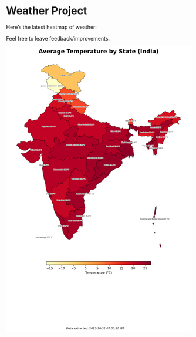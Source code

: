 # Weather Project

Here’s the latest heatmap of weather:

Feel free to leave feedback/improvements.

![India Heatmap](docs/assets/india_heatmap.png?v=041139)
